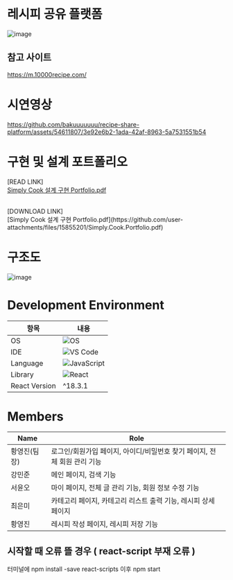 # 레시피 공유 플랫폼
![image](https://github.com/bakuuuuuuu/recipe-share-platform/assets/54611807/ed997623-ec8c-481b-b31e-dda393acdd6b)

## 참고 사이트
https://m.10000recipe.com/

# 시연영상
https://github.com/bakuuuuuuu/recipe-share-platform/assets/54611807/3e92e6b2-1ada-42af-8963-5a7531551b54

# 구현 및 설계 포트폴리오

[READ LINK]
<br/>
[Simply Cook 설계 구현 Portfolio.pdf](https://github.com/kang-minjune/Recipe-Share-Project/blob/main/Simply%20Cook%20%E1%84%89%E1%85%A5%E1%86%AF%E1%84%80%E1%85%A8%20%E1%84%80%E1%85%AE%E1%84%92%E1%85%A7%E1%86%AB%20Portfolio.pdf)

<br/>
[DOWNLOAD LINK]
<br/>
[Simply Cook 설계 구현 Portfolio.pdf](https://github.com/user-attachments/files/15855201/Simply.Cook.Portfolio.pdf)

# 구조도
![image](https://github.com/bakuuuuuuu/recipe-share-platform/assets/54611807/96cf55e1-5c55-43e5-8098-6f47bdae62b3)


# **Development Environment**

| 항목 | 내용 |
| --- | --- |
| OS | ![OS](https://img.shields.io/badge/OS-macOS-informational?style=flat-square&logo=apple&logoColor=white) |
| IDE | ![VS Code](https://img.shields.io/badge/-VS%20Code-007ACC?style=flat-square&logo=visual-studio-code) |
| Language | ![JavaScript](https://img.shields.io/badge/-JavaScript-black?style=flat-square&logo=javascript) |
| Library | ![React](https://img.shields.io/badge/-React-black?style=flat-square&logo=react) |
| React Version | ^18.3.1 |


# Members

| Name | Role |
| --- | --- |
| 황영진(팀장) | 로그인/회원가입 페이지, 아이디/비밀번호 찾기 페이지, 전체 회원 관리 기능 |
| 강민준 | 메인 페이지, 검색 기능 |
| 서윤오 | 마이 페이지, 전체 글 관리 기능, 회원 정보 수정 기능 |
| 최은미 | 카테고리 페이지, 카테고리 리스트 출력 기능, 레시피 상세 페이지  |
| 황영진 | 레시피 작성 페이지, 레시피 저장 기능 |



## 시작할 때 오류 뜰 경우 ( react-script 부재 오류 )

터미널에 npm install -save react-scripts
이후 npm start
